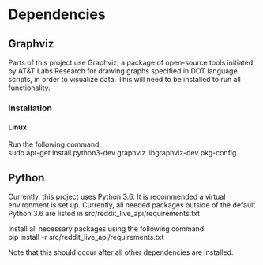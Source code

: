 # Dependencies
## Graphviz
Parts of this project use Graphviz, a package of open-source tools initiated by AT&T Labs Research for drawing graphs 
specified in DOT language scripts, in order to visualize data. This will need to be installed to run all functionality.
### Installation
#### Linux
Run the following command:  
sudo apt-get install python3-dev graphviz libgraphviz-dev pkg-config
 
## Python
Currently, this project uses Python 3.6. It is recommended a virtual environment is set up. Currently, all needed 
packages outside of the default Python 3.6 are listed in src/reddit_live_api/requirements.txt  

Install all necessary packages using the following command:  
pip install -r src/reddit_live_api/requirements.txt  
  
Note that this should occur after all other dependencies are installed.
